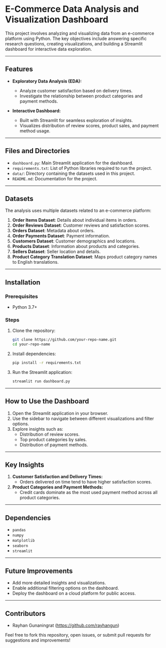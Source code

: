 # E-Commerce Data Analysis and Visualization Dashboard

This project involves analyzing and visualizing data from an e-commerce platform using Python. The key objectives include answering specific research questions, creating visualizations, and building a Streamlit dashboard for interactive data exploration.

---

## **Features**
- **Exploratory Data Analysis (EDA):**
  - Analyze customer satisfaction based on delivery times.
  - Investigate the relationship between product categories and payment methods.
  
- **Interactive Dashboard:**
  - Built with Streamlit for seamless exploration of insights.
  - Visualizes distribution of review scores, product sales, and payment method usage.

---

## **Files and Directories**
- `dashboard.py`: Main Streamlit application for the dashboard.
- `requirements.txt`: List of Python libraries required to run the project.
- `data/`: Directory containing the datasets used in this project.
- `README.md`: Documentation for the project.

---

## **Datasets**
The analysis uses multiple datasets related to an e-commerce platform:
1. **Order Items Dataset**: Details about individual items in orders.
2. **Order Reviews Dataset**: Customer reviews and satisfaction scores.
3. **Orders Dataset**: Metadata about orders.
4. **Order Payments Dataset**: Payment information.
5. **Customers Dataset**: Customer demographics and locations.
6. **Products Dataset**: Information about products and categories.
7. **Sellers Dataset**: Seller location and details.
8. **Product Category Translation Dataset**: Maps product category names to English translations.

---

## **Installation**

### **Prerequisites**
- Python 3.7+

### **Steps**
1. Clone the repository:
   ```bash
   git clone https://github.com/your-repo-name.git
   cd your-repo-name
   ```
2. Install dependencies:
   ```bash
   pip install -r requirements.txt
   ```
3. Run the Streamlit application:
   ```bash
   streamlit run dashboard.py
   ```

---

## **How to Use the Dashboard**
1. Open the Streamlit application in your browser.
2. Use the sidebar to navigate between different visualizations and filter options.
3. Explore insights such as:
   - Distribution of review scores.
   - Top product categories by sales.
   - Distribution of payment methods.

---

## **Key Insights**
1. **Customer Satisfaction and Delivery Times:**
   - Orders delivered on time tend to have higher satisfaction scores.
2. **Product Categories and Payment Methods:**
   - Credit cards dominate as the most used payment method across all product categories.

---

## **Dependencies**
- `pandas`
- `numpy`
- `matplotlib`
- `seaborn`
- `streamlit`

---

## **Future Improvements**
- Add more detailed insights and visualizations.
- Enable additional filtering options on the dashboard.
- Deploy the dashboard on a cloud platform for public access.

---

## **Contributors**
- Rayhan Gunaningrat (https://github.com/rayhangun)

Feel free to fork this repository, open issues, or submit pull requests for suggestions and improvements!
